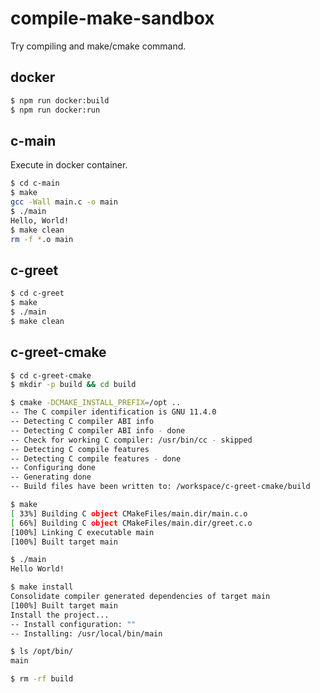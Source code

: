 # compile-make-sandbox
Try compiling and make/cmake command.


## docker
```bash
$ npm run docker:build
$ npm run docker:run
```


## c-main
Execute in docker container.

```bash
$ cd c-main
$ make
gcc -Wall main.c -o main
$ ./main
Hello, World!
$ make clean
rm -f *.o main
```


## c-greet
```bash
$ cd c-greet
$ make
$ ./main
$ make clean
```

## c-greet-cmake
```bash
$ cd c-greet-cmake
$ mkdir -p build && cd build

$ cmake -DCMAKE_INSTALL_PREFIX=/opt ..
-- The C compiler identification is GNU 11.4.0
-- Detecting C compiler ABI info
-- Detecting C compiler ABI info - done
-- Check for working C compiler: /usr/bin/cc - skipped
-- Detecting C compile features
-- Detecting C compile features - done
-- Configuring done
-- Generating done
-- Build files have been written to: /workspace/c-greet-cmake/build

$ make
[ 33%] Building C object CMakeFiles/main.dir/main.c.o
[ 66%] Building C object CMakeFiles/main.dir/greet.c.o
[100%] Linking C executable main
[100%] Built target main

$ ./main
Hello World!

$ make install
Consolidate compiler generated dependencies of target main
[100%] Built target main
Install the project...
-- Install configuration: ""
-- Installing: /usr/local/bin/main

$ ls /opt/bin/
main

$ rm -rf build
```
